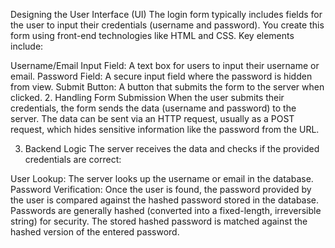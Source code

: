 Designing the User Interface (UI)
The login form typically includes fields for the user to input their credentials (username and password). You create this form using front-end technologies like HTML and CSS. Key elements include:

Username/Email Input Field: A text box for users to input their username or email.
Password Field: A secure input field where the password is hidden from view.
Submit Button: A button that submits the form to the server when clicked.
2. Handling Form Submission
When the user submits their credentials, the form sends the data (username and password) to the server. The data can be sent via an HTTP request, usually as a POST request, which hides sensitive information like the password from the URL.

3. Backend Logic
The server receives the data and checks if the provided credentials are correct:

User Lookup: The server looks up the username or email in the database.
Password Verification: Once the user is found, the password provided by the user is compared against the hashed password stored in the database.
Passwords are generally hashed (converted into a fixed-length, irreversible string) for security. The stored hashed password is matched against the hashed version of the entered password.
